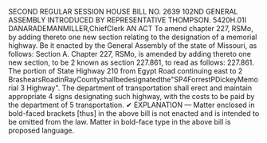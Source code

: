 SECOND REGULAR SESSION
HOUSE BILL NO. 2639
102ND GENERAL ASSEMBLY
INTRODUCED BY REPRESENTATIVE THOMPSON.
5420H.01I DANARADEMANMILLER,ChiefClerk
AN ACT
To amend chapter 227, RSMo, by adding thereto one new section relating to the designation
of a memorial highway.
Be it enacted by the General Assembly of the state of Missouri, as follows:
Section A. Chapter 227, RSMo, is amended by adding thereto one new section, to be
2 known as section 227.861, to read as follows:
227.861. The portion of State Highway 210 from Egypt Road continuing east to
2 BrashearsRoadinRayCountyshallbedesignatedthe"SP4ForrestPDickeyMemorial
3 Highway". The department of transportation shall erect and maintain appropriate
4 signs designating such highway, with the costs to be paid by the department of
5 transportation.
✔
EXPLANATION — Matter enclosed in bold-faced brackets [thus] in the above bill is not enacted and is
intended to be omitted from the law. Matter in bold-face type in the above bill is proposed language.